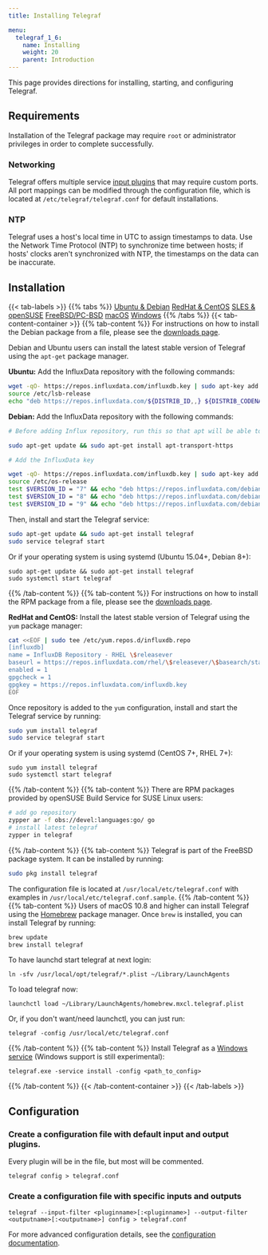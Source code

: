 ```yaml
---
title: Installing Telegraf

menu:
  telegraf_1_6:
    name: Installing
    weight: 20
    parent: Introduction
---
```


This page provides directions for installing, starting, and configuring Telegraf.

## Requirements

Installation of the Telegraf package may require `root` or administrator privileges in order to complete successfully.

### Networking

Telegraf offers multiple service [input plugins](/telegraf/v1.6/plugins/inputs/) that may
require custom ports.
All port mappings can be modified through the configuration file,
which is located at `/etc/telegraf/telegraf.conf` for default installations.

### NTP

Telegraf uses a host's local time in UTC to assign timestamps to data.
Use the Network Time Protocol (NTP) to synchronize time between hosts; if hosts' clocks
aren't synchronized with NTP, the timestamps on the data can be inaccurate.

## Installation

{{< tab-labels >}}
{{% tabs %}}
  [Ubuntu & Debian](#)
  [RedHat & CentOS](#)
  [SLES & openSUSE](#)
  [FreeBSD/PC-BSD](#)
  [macOS](#)
  [Windows](#)
{{% /tabs %}}
{{< tab-content-container >}}
{{% tab-content %}}
  For instructions on how to install the Debian package from a file, please see the [downloads page](https://influxdata.com/downloads/).

  Debian and Ubuntu users can install the latest stable version of Telegraf using the `apt-get` package manager.

  **Ubuntu:** Add the InfluxData repository with the following commands:

  ```bash
  wget -qO- https://repos.influxdata.com/influxdb.key | sudo apt-key add -
  source /etc/lsb-release
  echo "deb https://repos.influxdata.com/${DISTRIB_ID,,} ${DISTRIB_CODENAME} stable" | sudo tee /etc/apt/sources.list.d/influxdb.list
  ```

  **Debian:** Add the InfluxData repository with the following commands:

  ```bash
  # Before adding Influx repository, run this so that apt will be able to read the repository.

  sudo apt-get update && sudo apt-get install apt-transport-https

  # Add the InfluxData key

  wget -qO- https://repos.influxdata.com/influxdb.key | sudo apt-key add -
  source /etc/os-release
  test $VERSION_ID = "7" && echo "deb https://repos.influxdata.com/debian wheezy stable" | sudo tee /etc/apt/sources.list.d/influxdb.list
  test $VERSION_ID = "8" && echo "deb https://repos.influxdata.com/debian jessie stable" | sudo tee /etc/apt/sources.list.d/influxdb.list
  test $VERSION_ID = "9" && echo "deb https://repos.influxdata.com/debian stretch stable" | sudo tee /etc/apt/sources.list.d/influxdb.list
  ```

  Then, install and start the Telegraf service:

  ```bash
  sudo apt-get update && sudo apt-get install telegraf
  sudo service telegraf start
  ```

  Or if your operating system is using systemd (Ubuntu 15.04+, Debian 8+):
  ```
  sudo apt-get update && sudo apt-get install telegraf
  sudo systemctl start telegraf
  ```
{{% /tab-content %}}
{{% tab-content %}}
  For instructions on how to install the RPM package from a file, please see the [downloads page](https://influxdata.com/downloads/).

  **RedHat and CentOS:** Install the latest stable version of Telegraf using the `yum` package manager:

  ```bash
  cat <<EOF | sudo tee /etc/yum.repos.d/influxdb.repo
  [influxdb]
  name = InfluxDB Repository - RHEL \$releasever
  baseurl = https://repos.influxdata.com/rhel/\$releasever/\$basearch/stable
  enabled = 1
  gpgcheck = 1
  gpgkey = https://repos.influxdata.com/influxdb.key
  EOF
  ```

  Once repository is added to the `yum` configuration,
  install and start the Telegraf service by running:

  ```bash
  sudo yum install telegraf
  sudo service telegraf start
  ```

  Or if your operating system is using systemd (CentOS 7+, RHEL 7+):
  ```
  sudo yum install telegraf
  sudo systemctl start telegraf
  ```
{{% /tab-content %}}
{{% tab-content %}}
  There are RPM packages provided by openSUSE Build Service for SUSE Linux users:

  ```bash
  # add go repository
  zypper ar -f obs://devel:languages:go/ go
  # install latest telegraf
  zypper in telegraf
  ```
{{% /tab-content %}}
{{% tab-content %}}
  Telegraf is part of the FreeBSD package system.
  It can be installed by running:

  ```bash
  sudo pkg install telegraf
  ```

  The configuration file is located at `/usr/local/etc/telegraf.conf` with examples in `/usr/local/etc/telegraf.conf.sample`.
{{% /tab-content %}}
{{% tab-content %}}
  Users of macOS 10.8 and higher can install Telegraf using the [Homebrew](http://brew.sh/) package manager.
  Once `brew` is installed, you can install Telegraf by running:

  ```bash
  brew update
  brew install telegraf
  ```

  To have launchd start telegraf at next login:
  ```
  ln -sfv /usr/local/opt/telegraf/*.plist ~/Library/LaunchAgents
  ```
  To load telegraf now:
  ```
  launchctl load ~/Library/LaunchAgents/homebrew.mxcl.telegraf.plist
  ```

  Or, if you don't want/need launchctl, you can just run:
  ```
  telegraf -config /usr/local/etc/telegraf.conf
  ```
{{% /tab-content %}}
{{% tab-content %}}
  Install Telegraf as a [Windows service](https://github.com/influxdata/telegraf/blob/master/docs/WINDOWS_SERVICE.md) (Windows support is still experimental):
  ```
  telegraf.exe -service install -config <path_to_config>
  ```
{{% /tab-content %}}
{{< /tab-content-container >}}
{{< /tab-labels >}}

## Configuration

### Create a configuration file with default input and output plugins.

Every plugin will be in the file, but most will be commented.

```
telegraf config > telegraf.conf
```

### Create a configuration file with specific inputs and outputs
```
telegraf --input-filter <pluginname>[:<pluginname>] --output-filter <outputname>[:<outputname>] config > telegraf.conf
```

For more advanced configuration details, see the
[configuration documentation](/telegraf/v1.6/administration/configuration/).
